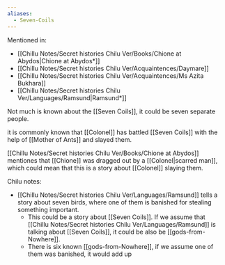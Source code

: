 ```yaml
---
aliases:
  - Seven-Coils
---
```

Mentioned in:
- [[Chillu Notes/Secret histories Chilu Ver/Books/Chione at Abydos|Chione at Abydos*]]
- [[Chillu Notes/Secret histories Chilu Ver/Acquaintences/Daymare]]
- [[Chillu Notes/Secret histories Chilu Ver/Acquaintences/Ms Azita Bukhara]]
- [[Chillu Notes/Secret histories Chilu Ver/Languages/Ramsund|Ramsund*]]

Not much is known about the [[Seven Coils]], it could be seven separate people.

it is commonly known that [[Colonel]] has battled [[Seven Coils]] with the help of [[Mother of Ants]] and slayed them.

[[Chillu Notes/Secret histories Chilu Ver/Books/Chione at Abydos]] mentiones that [[Chione]] was dragged out by a [[Colonel|scarred man]], which could mean that this is a story about [[Colonel]] slaying them.

Chilu notes:
- [[Chillu Notes/Secret histories Chilu Ver/Languages/Ramsund]] tells a story about seven birds, where one of them is banished for stealing something important. 
	- This could be a story about [[Seven Coils]]. If we assume that [[Chillu Notes/Secret histories Chilu Ver/Languages/Ramsund]] is talking about [[Seven Coils]], it could be also be [[gods-from-Nowhere]]. 
	- There is six known [[gods-from-Nowhere]], if we assume one of them was banished, it would add up
